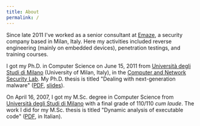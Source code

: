 ```yaml
---
title: About
permalink: /
---
```


Since late 2011 I've worked as a senior consultant at
[Emaze](http://blog.emaze.net/), a security company based in Milan, Italy. Here
my activities included reverse engineering (mainly on embedded devices),
penetration testings, and training courses.

I got my Ph.D. in Computer Science on June 15, 2011 from
[Università degli Studi di Milano](http://www.unimi.it/) (University of Milan,
Italy), in the
[Computer and Network Security Lab](http://security.di.unimi.it/). My
Ph.D. thesis is titled "Dealing with next-generation malware"
([PDF](/pubs/thesis-phd.pdf), [slides](/pubs/thesis-phd-lecture.pdf)).

On April 16, 2007, I got my M.Sc. degree in Computer Science from
[Università degli Studi di Milano](http://www.unimi.it/) with a final grade of
110/110 _cum laude_. The work I did for my M.Sc. thesis is titled "Dynamic
analysis of executable code" ([PDF](/pubs/thesis-ms.pdf), in Italian).
